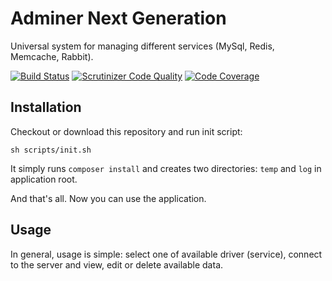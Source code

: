 Adminer Next Generation
========================
Universal system for managing different services (MySql, Redis, Memcache, Rabbit).

[![Build Status](https://travis-ci.org/lulco/adminerng.svg?branch=master)](https://travis-ci.org/lulco/adminerng)
[![Scrutinizer Code Quality](https://scrutinizer-ci.com/g/lulco/adminerng/badges/quality-score.png?b=master)](https://scrutinizer-ci.com/g/lulco/adminerng/?branch=master)
[![Code Coverage](https://scrutinizer-ci.com/g/lulco/adminerng/badges/coverage.png?b=master)](https://scrutinizer-ci.com/g/lulco/adminerng/?branch=master)

Installation
-----------

Checkout or download this repository and run init script:
```
sh scripts/init.sh
```

It simply runs `composer install` and creates two directories: `temp` and `log` in application root.

And that's all. Now you can use the application.

Usage
-----
In general, usage is simple: select one of available driver (service), connect to the server and view, edit or delete available data.
